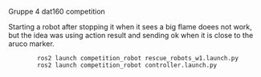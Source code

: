 Gruppe 4 dat160 competition

Starting a robot after stopping it when it sees a big flame doees not work, but the idea was using action result and sending ok when it is close to the aruco marker.

            
            ros2 launch competition_robot rescue_robots_w1.launch.py
            ros2 launch competition_robot controller.launch.py
